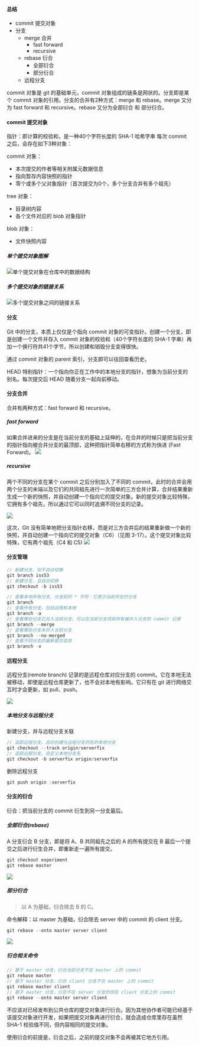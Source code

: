 #### 总结
- commit 提交对象
- 分支
  - merge 合并
    - fast forward
    - recursive
  - rebase 衍合
    - 全部衍合
    - 部分衍合
  - 远程分支

commit 对象是 git 的基础单元，commit 对象组成的链条是网状的。分支即是某个 commit 对象的引用。分支的合并有2种方式：merge 和 rebase。merge 又分为 fast forward 和 recursive。rebase 又分为全部衍合 和 部分衍合。

#### commit 提交对象
指针：即计算的校验和，是一种40个字符长度的 SHA-1 哈希字串
每次 commit 之后，会存在如下3种对象：

commit 对象：
- 本次提交的作者等相关附属元数据信息
- 指向暂存内容快照的指针
- 零个或多个父对象指针（首次提交为0个，多个分支合并有多个祖先）

tree 对象：
- 目录树内容
- 各个文件对应的 blob 对象指针

blob 对象：
- 文件快照内容

##### 单个提交对象图解
![单个提交对象在仓库中的数据结构](https://simg.open-open.com/show/4df6606b0d75fcb6172e2076aa7b582b.png)

##### 多个提交对象的链接关系
![多个提交对象之间的链接关系](https://simg.open-open.com/show/66b084d28897ceac7dca5eb926c7db64.png)

#### 分支
Git 中的分支，本质上仅仅是个指向 commit 对象的可变指针。创建一个分支，即是创建一个文件并存入 commit 对象的校验和（40个字符长度的 SHA-1 字串）再加一个换行符共41个字节，所以创建和销毁分支变得很快。

通过 commit 对象的 parent 索引，分支即可以往回查看历史。

HEAD 特别指针：一个指向你正在工作中的本地分支的指针，想象为当前分支的别名。每次提交后 HEAD 随着分支一起向前移动。

#### 分支合并
合并有两种方式：fast forward 和 recursive。

##### fast forward
如果合并进来的分支是在当前分支的基础上延伸的，在合并的时候只是把当前分支的指针指向被合并分支的最顶部，这种把指针简单右移的方式称为快进 (Fast Forward)。
![](https://simg.open-open.com/show/9e066265e09934672aaf495530a808ca.png)

##### recursive
两个不同的分支在某个 commit 之后分别加入了不同的 commit，此时的合并会用两个分支的末端以及它们的共同祖先进行一次简单的三方合并计算，合并结果重新生成一个新的快照，并自动创建一个指向它的提交对象。新的提交对象比较特殊，它拥有多个祖先，所以通过它可以同时追溯不同分支的记录。

![](https://simg.open-open.com/show/a31c9815f0ee82ca44a55621dbae18c1.png)

这次，Git 没有简单地把分支指针右移，而是对三方合并后的结果重新做一个新的快照，并自动创建一个指向它的提交对象（C6）（见图 3-17）。这个提交对象比较特殊，它有两个祖先（C4 和 C5)
![](https://simg.open-open.com/show/c6fd7aa657516b4b8e0ffdfc9be367b4.png)

#### 分支管理
```js
// 新建分支，但不自动切换
git branch iss53
// 新建分支，且自动切换
git checkout -b iss53

// 查看本地所有分支，分支前的 * 字符：它表示当前所在的分支
git branch
// 查看所有分支，包括远程和本地
git branch -a
// 查看哪些分支已并入当前分支，可以在当前分支找到所有被并入分支的 commit 记录
git branch --merge
// 查看哪些分支未并入当前分支
git branch --no-merged
// 查看不同分支的最新提交信息
git branch -v
```

#### 远程分支
远程分支(remote branch) 记录的是远程仓库对应分支的 commit。它在本地无法被移动，即使是远程仓库更新了，也不会对本地有影响。它只有在 git 进行网络交互时才会更新，如 pull、push。

![](https://simg.open-open.com/show/fbe14399e34aad225e5cf709ab7f43d1.png)

##### 本地分支与远程分支
新建分支，并与远程分支关联
```js
// 追踪远程分支，自动创建与远程分支同名的本地分支
git checkout --track origin/serverfix
// 追踪远程分支，自定义本地分支名
git checkout -b serverfix origin/serverfix
```

删除远程分支
```js
git push origin :serverfix
```

#### 分支的衍合
衍合：把当前分支的 commit 衍生到另一分支最后。

##### 全部衍合(rebase)
A 分支衍合 B 分支，即是将 A、B 共同祖先之后的 A 的所有提交在 B 最后一个提交之后进行衍生合并，即重新走一遍所有提交。

```js
git checkout experiment
git rebase master
```

![](https://simg.open-open.com/show/1af43a2c25493e50f5a0900b37ea139f.png)

##### 部分衍合
> 以 A 为基础，衍合除去 B 的 C。


命令解释：以 master 为基础，衍合除去 server 中的 commit 的 client 分支。
```js
git rebase --onto master server client
```

![](https://simg.open-open.com/show/db9ee00bda592ddf4ead2a5b4a272d7b.png)

##### 衍合相关命令
```js
// 基于 master 分支，衍合当前分支不在 master 上的 commit
git rebase master
// 基于 master 分支，衍合 client 分支不在 master 上的 commit
git rebase master client
// 基于 master 分支，衍合不在 server 分支的但在 client 分支上的 commit
git rebase --onto master server client
```

不应该对已经发布到公共仓库的提交对象进行衍合。因为其他协作者可能已经基于该提交对象进行开发，如果把提交对象再进行衍合，就会造成仓库里存在虽然 SHA-1 校验值不同，但内容相同的提交对象。

使用衍合的前提是，衍合之后，之前的提交对象不会再被其它地方引用。
